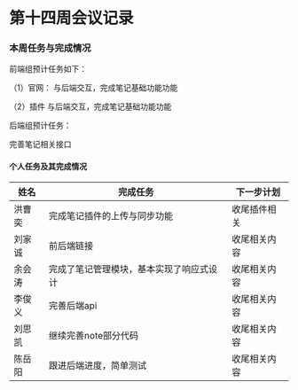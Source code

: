 # 第十四周会议记录

### 本周任务与完成情况

前端组预计任务如下：

（1）官网：
与后端交互，完成笔记基础功能功能

（2）插件
与后端交互，完成笔记基础功能功能



后端组预计任务：

完善笔记相关接口



#### 个人任务及其完成情况

| 姓名   | 完成任务                                 | 下一步计划   |
| ------ | ---------------------------------------- | ------------ |
| 洪曹奕 | 完成笔记插件的上传与同步功能             | 收尾插件相关 |
| 刘家诚 | 前后端链接                               | 收尾相关内容 |
| 余会涛 | 完成了笔记管理模块，基本实现了响应式设计 | 收尾相关内容 |
| 李俊义 | 完善后端api                              | 收尾相关内容 |
| 刘思凯 | 继续完善note部分代码                     | 收尾相关内容 |
| 陈岳阳 | 跟进后端进度，简单测试                   | 收尾相关内容 |

